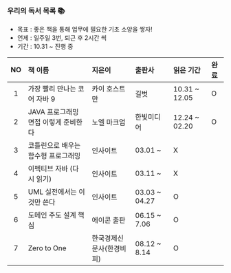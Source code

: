 ### 우리의 독서 목록 :books:
* 목표 : 좋은 책을 통해 업무에 필요한 기초 소양을 쌓자!
* 언제 : 일주일 3번, 퇴근 후 2시간 씩
* 기간 : 10.31 ~ 진행 중

|NO|책 이름|지은이|출판사|읽은 기간|완료|
|:---:|:---|:---|:---|:---|:---|
|1|가장 빨리 만나는 코어 자바 9|카이 호스트만|길벗|10.31 ~ 12.05|O|
|2|JAVA 프로그래밍 면접 이렇게 준비한다|노엘 마크엄|한빛미디어|12.24 ~ 02.20|O|
|3|코틀린으로 배우는 함수형 프로그래밍|인사이트|03.01 ~ |X|
|4|이펙티브 자바 (다시 읽기)|인사이트|03.11 ~ |X|
|5|UML 실전에서는 이것만 쓴다|인사이트|03.03 ~ 04.27 |O|
|6|도메인 주도 설계 핵심|에이콘 출판|06.15 ~ 7.06|O|
|7|Zero to One|한국경제신문사(한경비피)|08.12 ~ 8.14|O|
